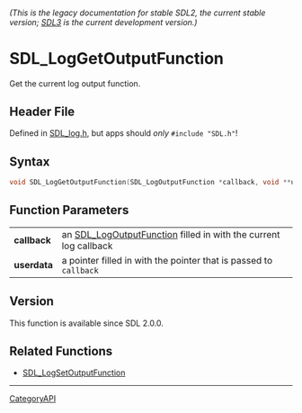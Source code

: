 ###### (This is the legacy documentation for stable SDL2, the current stable version; [SDL3](https://wiki.libsdl.org/SDL3/) is the current development version.)
# SDL_LogGetOutputFunction

Get the current log output function.

## Header File

Defined in [SDL_log.h](https://github.com/libsdl-org/SDL/blob/SDL2/include/SDL_log.h), but apps should _only_ `#include "SDL.h"`!

## Syntax

```c
void SDL_LogGetOutputFunction(SDL_LogOutputFunction *callback, void **userdata);

```

## Function Parameters

|                  |                                                                                           |
| ---------------- | ----------------------------------------------------------------------------------------- |
| **callback**     | an [SDL_LogOutputFunction](SDL_LogOutputFunction) filled in with the current log callback |
| **userdata**     | a pointer filled in with the pointer that is passed to `callback`                         |

## Version

This function is available since SDL 2.0.0.

## Related Functions

* [SDL_LogSetOutputFunction](SDL_LogSetOutputFunction)

----
[CategoryAPI](CategoryAPI)

